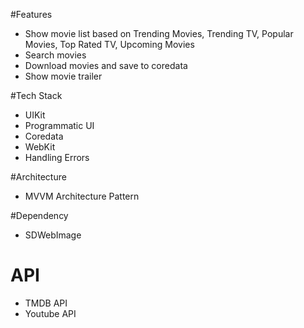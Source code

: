  #Features
- Show movie list based on Trending Movies, Trending TV, Popular Movies, Top Rated TV, Upcoming Movies
- Search movies
- Download movies and save to coredata
- Show movie trailer

#Tech Stack
- UIKit
- Programmatic UI
- Coredata
- WebKit
- Handling Errors 

#Architecture
- MVVM Architecture Pattern

#Dependency
- SDWebImage

# API
- TMDB API
- Youtube API
